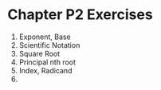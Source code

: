 # Chapter P2 Exercises
1. Exponent, Base
2. Scientific Notation
3. Square Root
4. Principal nth root
5. Index, Radicand
6. 